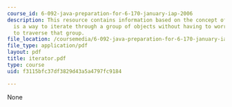 ```yaml
---
course_id: 6-092-java-preparation-for-6-170-january-iap-2006
description: This resource contains information based on the concept of iterator which
  is a way to iterate through a group of objects without having to worry about how
  to traverse that group.
file_location: /coursemedia/6-092-java-preparation-for-6-170-january-iap-2006/f3115bfc37df3829d43a5a4797fc9184_iterator.pdf
file_type: application/pdf
layout: pdf
title: iterator.pdf
type: course
uid: f3115bfc37df3829d43a5a4797fc9184

---
```

None